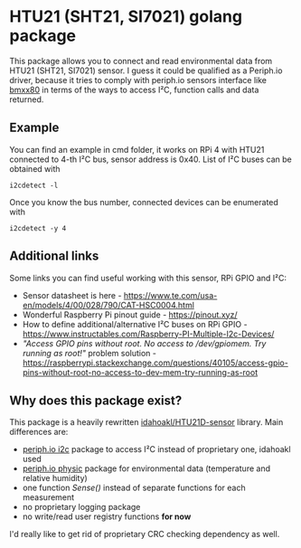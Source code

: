 # HTU21 (SHT21, SI7021) golang package

This package allows you to connect and read environmental data from HTU21 (SHT21, SI7021) sensor. I guess it could be qualified as a Periph.io driver, because it tries to comply with periph.io sensors interface like [bmxx80](https://periph.io/device/bmxx80/) in terms of the ways to access I²C, function calls and data returned.

## Example
You can find an example in cmd folder, it works on RPi 4 with HTU21 connected to 4-th I²C bus, sensor address is 0x40. List of I²C buses can be obtained with 

`i2cdetect -l`

Once you know the bus number, connected devices can be enumerated with

`i2cdetect -y 4`

## Additional links

Some links you can find useful working with this sensor, RPi GPIO and I²C:

- Sensor datasheet is here - https://www.te.com/usa-en/models/4/00/028/790/CAT-HSC0004.html
- Wonderful Raspberry Pi pinout guide - https://pinout.xyz/
- How to define additional/alternative I²C buses on RPi GPIO - https://www.instructables.com/Raspberry-PI-Multiple-I2c-Devices/
- *"Access GPIO pins without root. No access to /dev/gpiomem. Try running as root!"* problem solution - https://raspberrypi.stackexchange.com/questions/40105/access-gpio-pins-without-root-no-access-to-dev-mem-try-running-as-root

## Why does this package exist?

This package is a heavily rewritten [idahoakl/HTU21D-sensor](https://github.com/idahoakl/HTU21D-sensor/) library. Main differences are:

-  [periph.io i2c](http://periph.io/x/conn/v3/i2c) package to access I²C instead of proprietary one, idahoakl used
- [periph.io physic](http://periph.io/x/conn/v3/physic) package for environmental data (temperature and relative humidity)
- one function *Sense()* instead of separate functions for each measurement 
- no proprietary logging package
- no write/read user registry functions **for now**
  
I'd really like to get rid of proprietary CRC checking dependency as well.
